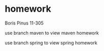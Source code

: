 # homework
Boris Pinus 11-305

use branch maven to view maven homework

use branch spring to view spring homework
